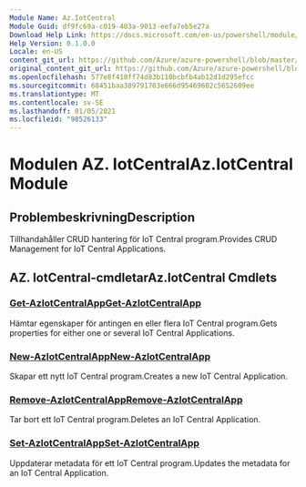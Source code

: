 ```yaml
---
Module Name: Az.IotCentral
Module Guid: df9fc69a-c019-403a-9013-eefa7eb5e27a
Download Help Link: https://docs.microsoft.com/en-us/powershell/module/az.iotcentral
Help Version: 0.1.0.0
Locale: en-US
content_git_url: https://github.com/Azure/azure-powershell/blob/master/src/IotCentral/IotCentral/help/Az.IotCentral.md
original_content_git_url: https://github.com/Azure/azure-powershell/blob/master/src/IotCentral/IotCentral/help/Az.IotCentral.md
ms.openlocfilehash: 577e8f418ff74d83b110bcbfb4ab12d1d295efcc
ms.sourcegitcommit: 68451baa389791703e666d95469602c5652609ee
ms.translationtype: MT
ms.contentlocale: sv-SE
ms.lasthandoff: 01/05/2021
ms.locfileid: "98526133"
---
```

# <span data-ttu-id="5d175-101">Modulen AZ. IotCentral</span><span class="sxs-lookup"><span data-stu-id="5d175-101">Az.IotCentral Module</span></span>
## <span data-ttu-id="5d175-102">Problembeskrivning</span><span class="sxs-lookup"><span data-stu-id="5d175-102">Description</span></span>
<span data-ttu-id="5d175-103">Tillhandahåller CRUD hantering för IoT Central program.</span><span class="sxs-lookup"><span data-stu-id="5d175-103">Provides CRUD Management for IoT Central Applications.</span></span>

## <span data-ttu-id="5d175-104">AZ. IotCentral-cmdletar</span><span class="sxs-lookup"><span data-stu-id="5d175-104">Az.IotCentral Cmdlets</span></span>
### [<span data-ttu-id="5d175-105">Get-AzIotCentralApp</span><span class="sxs-lookup"><span data-stu-id="5d175-105">Get-AzIotCentralApp</span></span>](Get-AzIotCentralApp.md)
<span data-ttu-id="5d175-106">Hämtar egenskaper för antingen en eller flera IoT Central program.</span><span class="sxs-lookup"><span data-stu-id="5d175-106">Gets properties for either one or several IoT Central Applications.</span></span>

### [<span data-ttu-id="5d175-107">New-AzIotCentralApp</span><span class="sxs-lookup"><span data-stu-id="5d175-107">New-AzIotCentralApp</span></span>](New-AzIotCentralApp.md)
<span data-ttu-id="5d175-108">Skapar ett nytt IoT Central program.</span><span class="sxs-lookup"><span data-stu-id="5d175-108">Creates a new IoT Central Application.</span></span>

### [<span data-ttu-id="5d175-109">Remove-AzIotCentralApp</span><span class="sxs-lookup"><span data-stu-id="5d175-109">Remove-AzIotCentralApp</span></span>](Remove-AzIotCentralApp.md)
<span data-ttu-id="5d175-110">Tar bort ett IoT Central program.</span><span class="sxs-lookup"><span data-stu-id="5d175-110">Deletes an IoT Central Application.</span></span>

### [<span data-ttu-id="5d175-111">Set-AzIotCentralApp</span><span class="sxs-lookup"><span data-stu-id="5d175-111">Set-AzIotCentralApp</span></span>](Set-AzIotCentralApp.md)
<span data-ttu-id="5d175-112">Uppdaterar metadata för ett IoT Central program.</span><span class="sxs-lookup"><span data-stu-id="5d175-112">Updates the metadata for an IoT Central Application.</span></span>

